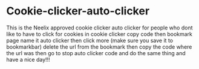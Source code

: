# Cookie-clicker-auto-clicker
This is the Neelix approved cookie clicker auto clicker for people who dont like to have to click for cookies in cookie clicker
copy code then bookmark page name it auto clicker then click more (make sure you save it to bookmarkbar) delete the url from the bookmark then copy the code where the url was then go to stop auto clicker code and do the same thing and have a nice day!!!
